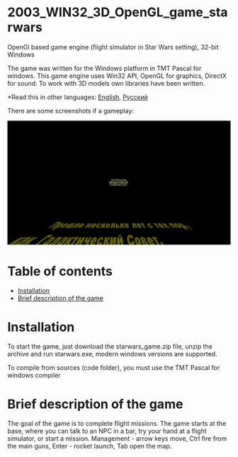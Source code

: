 # 2003_WIN32_3D_OpenGL_game_starwars
OpenGl based game engine (flight simulator in Star Wars setting), 32-bit Windows

The game was written for the Windows platform in TMT Pascal for windows. This game engine uses Win32 API, OpenGL for graphics, DirectX for sound. To work with 3D models own libraries have been written.

*Read this in other languages: [English](README.md), [Русский](README.ru.md)

There are some screenshots if a gameplay:

![Screenshots of a gameplay](starwars_gif.gif)

# Table of contents
- [Installation](#Installation)
- [Brief description of the game](#Brief-description-of-the-game)

# Installation

To start the game, just download the starwars_game.zip file, unzip the archive and run starwars.exe, modern windows versions are supported.

To compile from sources (code folder), you must use the TMT Pascal for windows compiler

# Brief description of the game

The goal of the game is to complete flight missions. The game starts at the base, where you can talk to an NPC in a bar, try your hand at a flight simulator, or start a mission.
Management - arrow keys move, Ctrl fire from the main guns, Enter - rocket launch, Tab open the map.
